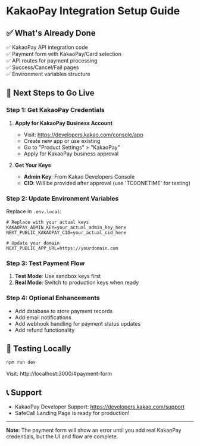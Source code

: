 # KakaoPay Integration Setup Guide

## ✅ What's Already Done

✅ KakaoPay API integration code  
✅ Payment form with KakaoPay/Card selection  
✅ API routes for payment processing  
✅ Success/Cancel/Fail pages  
✅ Environment variables structure

## 🚀 Next Steps to Go Live

### Step 1: Get KakaoPay Credentials

1. **Apply for KakaoPay Business Account**

   - Visit: https://developers.kakao.com/console/app
   - Create new app or use existing
   - Go to "Product Settings" > "KakaoPay"
   - Apply for KakaoPay business approval

2. **Get Your Keys**
   - **Admin Key**: From Kakao Developers Console
   - **CID**: Will be provided after approval (use 'TC0ONETIME' for testing)

### Step 2: Update Environment Variables

Replace in `.env.local`:

```env
# Replace with your actual keys
KAKAOPAY_ADMIN_KEY=your_actual_admin_key_here
NEXT_PUBLIC_KAKAOPAY_CID=your_actual_cid_here

# Update your domain
NEXT_PUBLIC_APP_URL=https://yourdomain.com
```

### Step 3: Test Payment Flow

1. **Test Mode**: Use sandbox keys first
2. **Real Mode**: Switch to production keys when ready

### Step 4: Optional Enhancements

- Add database to store payment records
- Add email notifications
- Add webhook handling for payment status updates
- Add refund functionality

## 🧪 Testing Locally

```bash
npm run dev
```

Visit: http://localhost:3000/#payment-form

## 📞 Support

- KakaoPay Developer Support: https://developers.kakao.com/support
- SafeCall Landing Page is ready for production!

---

**Note**: The payment form will show an error until you add real KakaoPay credentials, but the UI and flow are complete.
